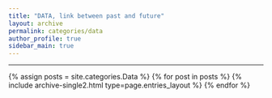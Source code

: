 ```yaml
---
title: "DATA, link between past and future"
layout: archive
permalink: categories/data
author_profile: true
sidebar_main: true
---
```


<!-- 공백이 포함되어 있는 카테고리 이름의 경우 site.categories['a b c'] 이런식으로! -->

***

{% assign posts = site.categories.Data %}
{% for post in posts %} {% include archive-single2.html type=page.entries_layout %} {% endfor %}